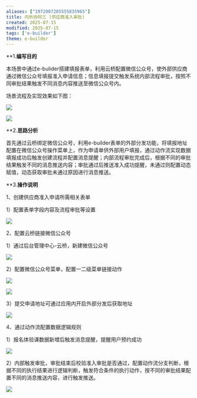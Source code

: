 ```yaml
---
aliases: ["1972007285555835965"]
title: 内外协同三 (供应商准入审批)
created: 2025-07-15
modified: 2025-07-15
tags: ['e-builder']
theme: e-builder
---
```


**1.**编写目的**

本场景中通过e-bulider搭建填报表单，利用云桥配置微信公众号，使外部供应商通过微信公众号填报准入申请信息；信息填报提交触发系统内部流程审批，按照不同审批结果触发不同消息内容推送至微信公众号内。

场景流程及实现效果如下图：

![](a8f694b57081df793f5ac508c9c10774.jpg)

![](9783bbe5dba1b076b5f69265da833a70.jpg)

**2.**思路分析**

首先通过云桥绑定微信公众号，利用e-builder表单的外部分发功能，将填报地址配置在微信公众号操作菜单上，作为申请单供外部用户填报，通过动作流实现数据填报成功后触发创建流程并配置消息提醒；内部流程审批完成后，根据不同的审批结果触发不同的消息推送内容；审批通过后推送准入成功提醒，未通过则配置动态赋值，动态获取审批未通过原因进行消息推送。

**3.**操作说明**

1、创建供应商准入申请所需相关表单

1）配置表单字段内容及流程审批等设置

![](ccd77c9762bc6af1eab7841703b074fb.jpg)

2、配置云桥链接微信公众号

1）通过后台管理中心-云桥，新建微信公众号

![](cff50f90f50d8d7591a31682ec8a0391.jpg)

2）配置微信公众号菜单，配置一二级菜单链接动作

![](59fc3f7d1c3040ef621bd279bd0a99bf.jpg)

![](32f34ccf6c67e4036f094fbe565165cb.jpg)

3）提交申请地址可通过应用内开启外部分发后获取地址

![](20d84c88dc95e84cbc10c15b79c88e31.jpg)

4、通过动作流配置数据逻辑规则

1）报名体验课数据新增后触发消息提醒，提醒用户预约成功

![](136c5c85e25fd32491fefef5113d83fa.jpg)

2）内部触发审批，审批结束后校验准入审批是否通过，配置动作流分支判断，根据不同的执行结果进行逻辑判断，触发符合条件的执行动作，按不同的审批结果配置不同的消息推送内容，进行触发推送。

![](e80eb5d3cfbd3e0dc44cfa905e7195a6.jpg)